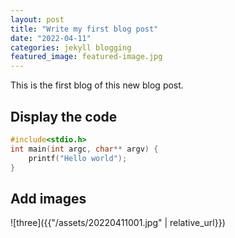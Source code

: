 ```yaml
---
layout: post
title: "Write my first blog post"
date: "2022-04-11"
categories: jekyll blogging
featured_image: featured-image.jpg
---
```


This is the first blog of this new blog post.

## Display the code

```c
#include<stdio.h>
int main(int argc, char** argv) {
    printf("Hello world");
}
```

## Add images

![three]({{"/assets/20220411001.jpg" | relative_url}})
